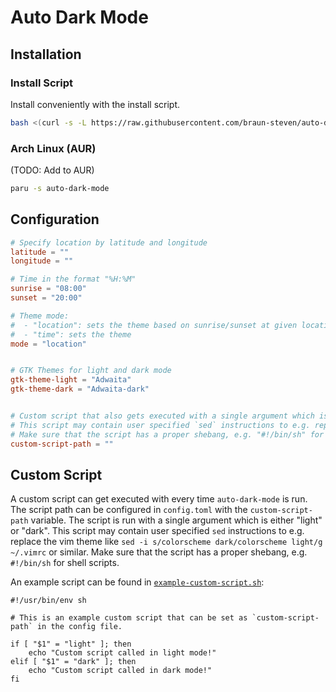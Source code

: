 # Auto Dark Mode

## Installation

### Install Script

Install conveniently with the install script.

``` sh
bash <(curl -s -L https://raw.githubusercontent.com/braun-steven/auto-dark-mode/main/install.sh)
```

### Arch Linux (AUR)

(TODO: Add to AUR)

```sh
paru -s auto-dark-mode
```


## Configuration

``` toml
# Specify location by latitude and longitude
latitude = ""
longitude = ""

# Time in the format "%H:%M"
sunrise = "08:00"
sunset = "20:00"

# Theme mode:
#  - "location": sets the theme based on sunrise/sunset at given location
#  - "time": sets the theme
mode = "location"


# GTK Themes for light and dark mode
gtk-theme-light = "Adwaita"
gtk-theme-dark = "Adwaita-dark"


# Custom script that also gets executed with a single argument which is either "light" or "dark"
# This script may contain user specified `sed` instructions to e.g. replace the vim theme like "sed -i s/colorscheme dark/colorscheme light/g ~/.vimrc" or similar
# Make sure that the script has a proper shebang, e.g. "#!/bin/sh" for shell scripts
custom-script-path = ""
```

## Custom Script

A custom script can get executed with every time `auto-dark-mode` is run. The script path can be configured in `config.toml` with the  `custom-script-path` variable. The script is run with a single argument which is either "light" or "dark". This script may contain user specified `sed` instructions to e.g. replace the vim theme like `sed -i s/colorscheme dark/colorscheme light/g ~/.vimrc` or similar. Make sure that the script has a proper shebang, e.g. `#!/bin/sh` for shell scripts.

An example script can be found in [`example-custom-script.sh`](example-custom-script.sh):

```
#!/usr/bin/env sh

# This is an example custom script that can be set as `custom-script-path` in the config file.

if [ "$1" = "light" ]; then
    echo "Custom script called in light mode!"
elif [ "$1" = "dark" ]; then
    echo "Custom script called in dark mode!"
fi
```
